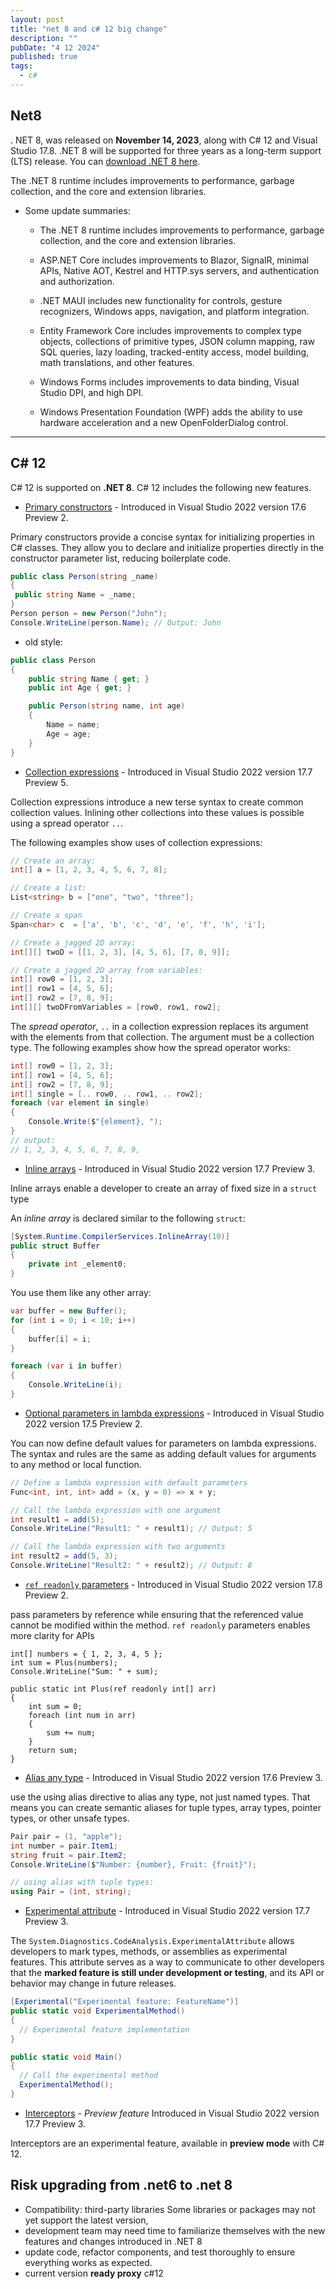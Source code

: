 ```yaml
---
layout: post
title: "net 8 and c# 12 big change"
description: ""
pubDate: "4 12 2024"
published: true
tags:
  - c#
---
```


<!--truncate-->

## Net8

. NET 8, was released on **November 14, 2023**, along with C# 12 and Visual Studio 17.8. .NET 8 will be supported for three years as a long-term support (LTS) release. You can [download .NET 8 here](https://dotnet.microsoft.com/download/dotnet).

The .NET 8 runtime includes improvements to performance, garbage collection, and the core and extension libraries.

- Some update summaries:

  - The .NET 8 runtime includes improvements to performance, garbage collection, and the core and extension libraries.

  - ASP.NET Core includes improvements to Blazor, SignalR, minimal APIs, Native AOT, Kestrel and HTTP.sys servers, and authentication and authorization.

  - .NET MAUI includes new functionality for controls, gesture recognizers, Windows apps, navigation, and platform integration.

  - Entity Framework Core includes improvements to complex type objects, collections of primitive types, JSON column mapping, raw SQL queries, lazy loading, tracked-entity access, model building, math translations, and other features.

  - Windows Forms includes improvements to data binding, Visual Studio DPI, and high DPI.

  - Windows Presentation Foundation (WPF) adds the ability to use hardware acceleration and a new OpenFolderDialog control.

---

## C# 12

C# 12 is supported on **.NET 8**. C# 12 includes the following new features.

- [Primary constructors](https://learn.microsoft.com/en-us/dotnet/csharp/whats-new/csharp-12#primary-constructors) - Introduced in Visual Studio 2022 version 17.6 Preview 2.

Primary constructors provide a concise syntax for initializing properties in C# classes. They allow you to declare and initialize properties directly in the constructor parameter list, reducing boilerplate code.

```c#
public class Person(string _name)
{
 public string Name = _name;
}
Person person = new Person("John");
Console.WriteLine(person.Name); // Output: John
```

- old style:

```csharp
public class Person
{
    public string Name { get; }
    public int Age { get; }

    public Person(string name, int age)
    {
        Name = name;
        Age = age;
    }
}
```

- [Collection expressions](https://learn.microsoft.com/en-us/dotnet/csharp/whats-new/csharp-12#collection-expressions) - Introduced in Visual Studio 2022 version 17.7 Preview 5.

Collection expressions introduce a new terse syntax to create common collection values. Inlining other collections into these values is possible using a spread operator `..`.

The following examples show uses of collection expressions:

```c#
// Create an array:
int[] a = [1, 2, 3, 4, 5, 6, 7, 8];

// Create a list:
List<string> b = ["one", "two", "three"];

// Create a span
Span<char> c  = ['a', 'b', 'c', 'd', 'e', 'f', 'h', 'i'];

// Create a jagged 2D array:
int[][] twoD = [[1, 2, 3], [4, 5, 6], [7, 8, 9]];

// Create a jagged 2D array from variables:
int[] row0 = [1, 2, 3];
int[] row1 = [4, 5, 6];
int[] row2 = [7, 8, 9];
int[][] twoDFromVariables = [row0, row1, row2];
```

The _spread operator_, `..` in a collection expression replaces its argument with the elements from that collection. The argument must be a collection type. The following examples show how the spread operator works:

```c#
int[] row0 = [1, 2, 3];
int[] row1 = [4, 5, 6];
int[] row2 = [7, 8, 9];
int[] single = [.. row0, .. row1, .. row2];
foreach (var element in single)
{
    Console.Write($"{element}, ");
}
// output:
// 1, 2, 3, 4, 5, 6, 7, 8, 9,
```

- [Inline arrays](https://learn.microsoft.com/en-us/dotnet/csharp/whats-new/csharp-12#inline-arrays) - Introduced in Visual Studio 2022 version 17.7 Preview 3.

Inline arrays enable a developer to create an array of fixed size in a `struct` type

An _inline array_ is declared similar to the following `struct`:

```csharp
[System.Runtime.CompilerServices.InlineArray(10)]
public struct Buffer
{
    private int _element0;
}
```

You use them like any other array:

```csharp
var buffer = new Buffer();
for (int i = 0; i < 10; i++)
{
    buffer[i] = i;
}

foreach (var i in buffer)
{
    Console.WriteLine(i);
}
```

- [Optional parameters in lambda expressions](https://learn.microsoft.com/en-us/dotnet/csharp/whats-new/csharp-12#default-lambda-parameters) - Introduced in Visual Studio 2022 version 17.5 Preview 2.

You can now define default values for parameters on lambda expressions. The syntax and rules are the same as adding default values for arguments to any method or local function.

```c#
// Define a lambda expression with default parameters
Func<int, int, int> add = (x, y = 0) => x + y;

// Call the lambda expression with one argument
int result1 = add(5);
Console.WriteLine("Result1: " + result1); // Output: 5

// Call the lambda expression with two arguments
int result2 = add(5, 3);
Console.WriteLine("Result2: " + result2); // Output: 8

```

- [`ref readonly` parameters](https://learn.microsoft.com/en-us/dotnet/csharp/whats-new/csharp-12#ref-readonly-parameters) - Introduced in Visual Studio 2022 version 17.8 Preview 2.

pass parameters by reference while ensuring that the referenced value cannot be modified within the method. `ref readonly` parameters enables more clarity for APIs

```
int[] numbers = { 1, 2, 3, 4, 5 };
int sum = Plus(numbers);
Console.WriteLine("Sum: " + sum);

public static int Plus(ref readonly int[] arr)
{
    int sum = 0;
    foreach (int num in arr)
    {
        sum += num;
    }
    return sum;
}
```

- [Alias any type](https://learn.microsoft.com/en-us/dotnet/csharp/whats-new/csharp-12#alias-any-type) - Introduced in Visual Studio 2022 version 17.6 Preview 3.

use the using alias directive to alias any type, not just named types. That means you can create semantic aliases for tuple types, array types, pointer types, or other unsafe types.

```c#
Pair pair = (1, "apple");
int number = pair.Item1;
string fruit = pair.Item2;
Console.WriteLine($"Number: {number}, Fruit: {fruit}");

// using alias with tuple types:
using Pair = (int, string);
```

- [Experimental attribute](https://learn.microsoft.com/en-us/dotnet/csharp/whats-new/csharp-12#experimental-attribute) - Introduced in Visual Studio 2022 version 17.7 Preview 3.

The `System.Diagnostics.CodeAnalysis.ExperimentalAttribute` allows developers to mark types, methods, or assemblies as experimental features. This attribute serves as a way to communicate to other developers that the **marked feature is still under development or testing**, and its API or behavior may change in future releases.

```c#
[Experimental("Experimental feature: FeatureName")]
public static void ExperimentalMethod()
{
  // Experimental feature implementation
}

public static void Main()
{
  // Call the experimental method
  ExperimentalMethod();
}
```

- [Interceptors](https://learn.microsoft.com/en-us/dotnet/csharp/whats-new/csharp-12#interceptors) - _Preview feature_ Introduced in Visual Studio 2022 version 17.7 Preview 3.

Interceptors are an experimental feature, available in **preview mode** with C# 12.

## Risk upgrading from .net6 to .net 8

- Compatibility: third-party libraries Some libraries or packages may not yet support the latest version,
- development team may need time to familiarize themselves with the new features and changes introduced in .NET 8
- update code, refactor components, and test thoroughly to ensure everything works as expected.
- current version **ready proxy** c#12
